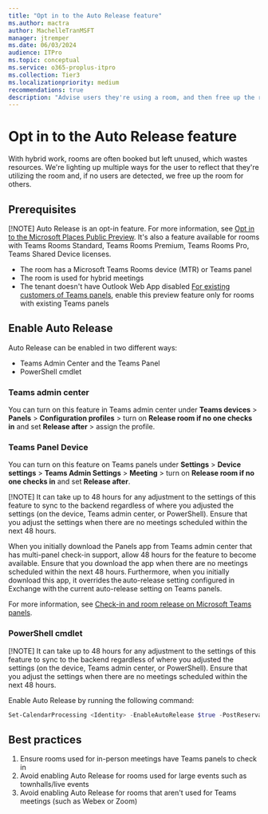 ```yaml
---
title: "Opt in to the Auto Release feature"
ms.author: mactra
author: MachelleTranMSFT
manager: jtremper
ms.date: 06/03/2024
audience: ITPro
ms.topic: conceptual
ms.service: o365-proplus-itpro
ms.collection: Tier3
ms.localizationpriority: medium
recommendations: true
description: "Advise users they're using a room, and then free up the room for use by others if no current users are detected."
---
```


# Opt in to the Auto Release feature

With hybrid work, rooms are often booked but left unused, which wastes resources. We're lighting up multiple ways for the user to reflect that they're utilizing the room and, if no users are detected, we free up the room for others.

## Prerequisites

[!NOTE]
Auto Release is an opt-in feature. For more information, see [Opt in to the Microsoft Places Public Preview](opt-in-places-preview.md). It's also a feature available for rooms with Teams Rooms Standard, Teams Rooms Premium, Teams Rooms Pro, Teams Shared Device licenses.

- The room has a Microsoft Teams Rooms device (MTR) or Teams panel
- The room is used for hybrid meetings
- The tenant doesn't have Outlook Web App disabled
[For existing customers of Teams panels](microsoftteams/devices/check-in-and-room-release), enable this preview feature only for rooms with existing Teams panels

## Enable Auto Release

Auto Release can be enabled in two different ways:

- Teams Admin Center and the Teams Panel
- PowerShell cmdlet

### Teams admin center

You can turn on this feature in Teams admin center under **Teams devices** > **Panels** > **Configuration profiles** > turn on **Release room if no one checks in** and set **Release after** > assign the profile.

### Teams Panel Device

You can turn on this feature on Teams panels under **Settings** > **Device settings** > **Teams Admin Settings** > **Meeting** > turn on **Release room if no one checks in** and set **Release after**.

[!NOTE]
It can take up to 48 hours for any adjustment to the settings of this feature to sync to the backend regardless of where you adjusted the settings (on the device, Teams admin center, or PowerShell). Ensure that you adjust the settings when there are no meetings scheduled within the next 48 hours.

When you initially download the Panels app from Teams admin center that has multi-panel check-in support, allow 48 hours for the feature to become available. Ensure that you download the app when there are no meetings scheduled within the next 48 hours. Furthermore, when you initially download this app, it overrides the auto-release setting configured in Exchange with the current auto-release setting on Teams panels.

For more information, see [Check-in and room release on Microsoft Teams panels](microsoftteams/devices/check-in-and-room-release).

### PowerShell cmdlet

[!NOTE]
It can take up to 48 hours for any adjustment to the settings of this feature to sync to the backend regardless of where you adjusted the settings (on the device, Teams admin center, or PowerShell). Ensure that you adjust the settings when there are no meetings scheduled within the next 48 hours.

Enable Auto Release by running the following command:

```powershell
Set-CalendarProcessing <Identity> -EnableAutoRelease $true -PostReservationMaxClaimTimeInMinutes 10
```

## Best practices

1. Ensure rooms used for in-person meetings have Teams panels to check in
1. Avoid enabling Auto Release for rooms used for large events such as townhalls/live events
1. Avoid enabling Auto Release for rooms that aren't used for Teams meetings (such as Webex or Zoom)

